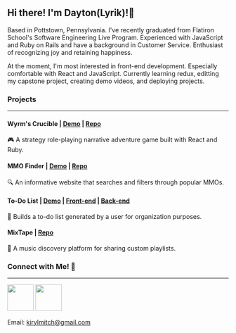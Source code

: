 ## Hi there! I'm Dayton(Lyrik)!👋

  Based in Pottstown, Pennsylvania. I've recently graduated from Flatiron School's Software Engineering Live Program. Experienced with JavaScript and Ruby on Rails and have a background in Customer Service. Enthusiast of recognizing joy and retaining happiness. 
  
  At the moment, I'm most interested in front-end development. Especially comfortable with React and JavaScript. Currently learning redux, editting my capstone project, creating demo videos, and deploying projects.
 
### Projects
----------------------------------------------------------------------------------------------------------------------------------------------------------
#### Wyrm's Crucible | [Demo](https://www.loom.com/share/985ba189e08e47e6a700dcd077f2ebe9) | [Repo](https://github.com/Straigus1/Wyrms-Crucible)
:video_game: A strategy role-playing narrative adventure game built with React and Ruby.

#### MMO Finder | [Demo](https://www.loom.com/share/0e82c23578f34f2895054a06821eef84) | [Repo](https://github.com/Straigus1/MMO_Finder)
:mag: An informative website that searches and filters through popular MMOs.

#### To-Do List | [Demo](https://www.loom.com/share/b3db6f759e66463c9ef9a16b02500d40) | [Front-end](https://github.com/Laurenbethhess/phase-3-project-front) | [Back-end](https://github.com/Straigus1/phase-3-sinatra-react-project)
:memo: Builds a to-do list generated by a user for organization purposes.

#### MixTape | [Repo](https://github.com/madisonsorah/phase-4-project-mixtape)
:musical_note: A music discovery platform for sharing custom playlists.

### Connect with Me! :link:
----------------------------------------------------------------------------------------------------------------------------------------------------------

[<img src="https://cdn4.iconfinder.com/data/icons/social-media-2210/24/Medium-512.png" width="60" height="60">](https://medium.com/@kirylmitch) 
[<img src="https://user-images.githubusercontent.com/91290969/155408575-23be8c18-b735-4716-8a59-2bac647821f2.png" width="60" height="60">](https://www.linkedin.com/in/dayton-houston/) 

Email: kirylmitch@gmail.com

<!--
**Straigus1/Straigus1** is a ✨ _special_ ✨ repository because its `README.md` (this file) appears on your GitHub profile.

Here are some ideas to get you started:

- 🔭 I’m currently working on ...
- 🌱 I’m currently learning ...
- 👯 I’m looking to collaborate on ...
- 🤔 I’m looking for help with ...
- 💬 Ask me about ...
- 📫 How to reach me: ...
- 😄 Pronouns: ...
- ⚡ Fun fact: ...
-->
